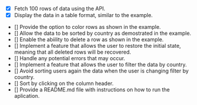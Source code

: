 - [x] Fetch 100 rows of data using the API.
- [x] Display the data in a table format, similar to the example.
- [] Provide the option to color rows as shown in the example.
- [] Allow the data to be sorted by country as demostrated in the example.
- [] Enable the abiility to delete a row as shown in the example.
- [] Implement a feature that allows the user to restore the initial state, meaning that all deleted rows will be recovered.
- [] Handle any potential errors that may occur.
- [] Implement a feature that allows the user to filter the data by country.
- [] Avoid sorting users again the data when the user is changing filter by country.
- [] Sort by clicking on the column header.
- [] Provide a README.md file with instructions on how to run the aplication.